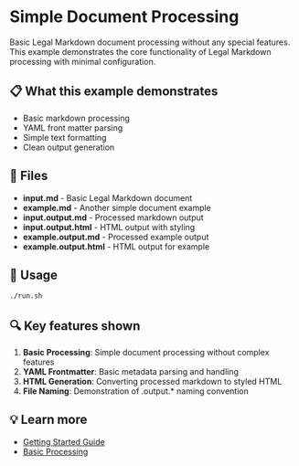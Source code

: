 # Simple Document Processing

Basic Legal Markdown document processing without any special features. This
example demonstrates the core functionality of Legal Markdown processing with
minimal configuration.

## 📋 What this example demonstrates

- Basic markdown processing
- YAML front matter parsing
- Simple text formatting
- Clean output generation

## 📁 Files

- **input.md** - Basic Legal Markdown document
- **example.md** - Another simple document example
- **input.output.md** - Processed markdown output
- **input.output.html** - HTML output with styling
- **example.output.md** - Processed example output
- **example.output.html** - HTML output for example

## 🚀 Usage

```bash
./run.sh
```

## 🔍 Key features shown

1. **Basic Processing**: Simple document processing without complex features
2. **YAML Frontmatter**: Basic metadata parsing and handling
3. **HTML Generation**: Converting processed markdown to styled HTML
4. **File Naming**: Demonstration of .output.\* naming convention

## 💡 Learn more

- [Getting Started Guide](../../../docs/getting_started.md)
- [Basic Processing](../../../docs/basic-processing.md)
